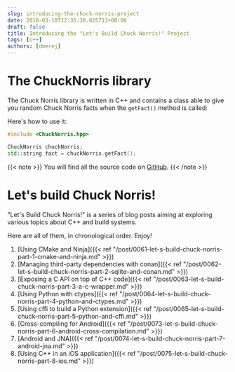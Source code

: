 ```yaml
---
slug: introducing-the-chuck-norris-project
date: 2018-03-10T12:35:38.025713+00:00
draft: false
title: Introducing the "Let's Build Chuck Norris!" Project
tags: [c++]
authors: [dmerej]
---
```


# The ChuckNorris library

The Chuck Norris library is written in C++ and contains a class able to give you random Chuck Norris facts when the `getFact()` method is called:

Here's how to use it:

```c++
#include <ChuckNorris.hpp>

ChuckNorris chuckNorris;
std::string fact = chuckNorris.getFact();
```

{{< note >}}
You will find all the source code on [GitHub](https://github.com/dmerejkowsky/chucknorris).
{{< /note >}}


# Let's build Chuck Norris!

"Let's Build Chuck Norris!" is a series of blog posts aiming at exploring various topics about C++ and build systems.

Here are all of them, in chronological order. Enjoy!

1. [Using CMake and Ninja]({{< ref "/post/0061-let-s-build-chuck-norris-part-1-cmake-and-ninja.md" >}})
2. [Managing third-party dependencies with conan]({{< ref "/post/0062-let-s-build-chuck-norris-part-2-sqlite-and-conan.md" >}})
3. [Exposing a C API on top of C++ code]({{< ref "/post/0063-let-s-build-chuck-norris-part-3-a-c-wrapper.md" >}})
4. [Using Python with ctypes]({{< ref "/post/0064-let-s-build-chuck-norris-part-4-python-and-ctypes.md" >}})
5. [Using cffi to build a Python extension]({{< ref "/post/0065-let-s-build-chuck-norris-part-5-python-and-cffi.md" >}})
6. [Cross-compiling for Android]({{< ref "/post/0073-let-s-build-chuck-norris-part-6-android-cross-compilation.md" >}})
7. [Android and JNA]({{< ref "/post/0074-let-s-build-chuck-norris-part-7-android-jna.md" >}})
8. [Using C++ in an iOS application]({{< ref "/post/0075-let-s-build-chuck-norris-part-8-ios.md" >}})
